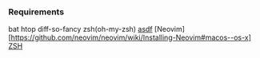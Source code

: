 ### Requirements
bat
htop
diff-so-fancy
zsh(oh-my-zsh)
[asdf](https://asdf-vm.com/#/core-manage-asdf-vtm)
[Neovim][https://github.com/neovim/neovim/wiki/Installing-Neovim#macos--os-x]
[ZSH](https://github.com/ohmyzsh/ohmyzsh)
